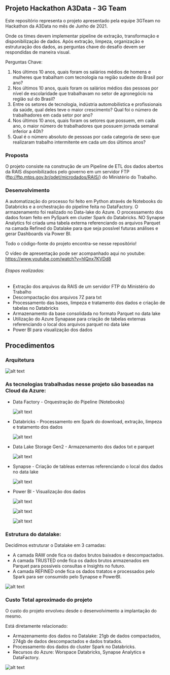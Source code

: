 ## Projeto Hackathon A3Data - 3G Team

Este repositório representa o projeto apresentado pela equipe 3GTeam no Hackathon da A3Data no mês de Junho de 2021.

Onde os times devem implementar pipeline de extração, transformação e disponibilização de dados. Após extração, limpeza, organização e estruturação  dos dados, as perguntas chave do desafio devem ser respondidas de maneira visual. 

Perguntas Chave:

1. Nos últimos 10 anos, quais foram os salários médios de homens e mulheres que trabalham com tecnologia na região sudeste do Brasil por ano?
2. Nos últimos 10 anos, quais foram os salários médios das pessoas por nível de escolaridade que trabalhavam no setor de agronegócio na região sul do Brasil?
3. Entre os setores de tecnologia, indústria automobilística e profissionais da saúde, qual deles teve o maior crescimento? Qual foi o número de trabalhadores em cada setor por ano?
4. Nos últimos 10 anos, quais foram os setores que possuem, em cada ano, o maior número de trabalhadores que possuem jornada semanal inferior a 40h?
5. Qual é o número absoluto de pessoas por cada categoria de sexo que realizaram trabalho intermitente em cada um dos últimos anos?

### Proposta

O projeto consiste na construção de um Pipeline de ETL dos dados abertos da RAIS disponibilizados pelo governo em um servidor FTP (ftp://ftp.mtps.gov.br/pdet/microdados/RAIS/) do Ministério do Trabalho.  

### Desenvolvimento

A automatização do processo foi feito em Python através de Notebooks do Databricks e a orchestração do pipeline feita no DataFactory. O armazenamento foi realizado no Data-lake do Azure. O processamento dos dados foram feito em PySpark em cluster Spark do Databricks. NO Synapse Analytics foi criada uma tabela externa referenciando os arquivos Parquet na camada Refined do Datalake para que seja possível futuras análises e gerar Dashboards via Power BI.

Todo o código-fonte do projeto encontra-se nesse repositório!

O vídeo de apresentação pode ser acompanhado aqui no youtube: https://www.youtube.com/watch?v=hIQnx7KVDd8

###### Etapas realizadas:

- Extração dos arquivos da RAIS de um servidor FTP do Ministério do Trabalho
- Descompactação dos arquivos 7Z para txt
- Processamento das bases, limpeza e tratamento dos dados e criação de tabelas no Databricks
- Armazenamento da base consolidada no formato Parquet no data lake
- Utilização do Azure Synapase para criação de tabelas externas referenciando o local dos arquivos parquet no data lake
- Power BI para visualização dos dados 



## Procedimentos

### Arquitetura

![alt text](https://github.com/gutomelo/3GTeam/blob/master/images/arquitetura.png?raw=true)





### As tecnologias trabalhadas nesse projeto são baseadas na Cloud da Azure:



- Data Factory - Orquestração do Pipeline (Notebooks)

  ![alt text](https://github.com/gutomelo/3GTeam/blob/master/images/pipeline1.png?raw=true)

  



- Databricks - Processamento  em Spark do download, extração, limpeza  e tratamento dos dados

  ![alt text](https://github.com/gutomelo/3GTeam/blob/master/images/databricks.png?raw=true)





- Data Lake Storage Gen2 - Armazenamento dos dados txt e parquet

  ![alt text](https://github.com/gutomelo/3GTeam/blob/master/images/datalake_all.png?raw=true)





- Synapse - Criação de tableas externas referenciando o local dos dados no data lake

  ![alt text](https://github.com/gutomelo/3GTeam/blob/master/images/tabela_externa_synapse.JPG?raw=true)





- Power BI - Visualização dos dados

  ![alt text](https://github.com/gutomelo/3GTeam/blob/master/images/trabalho_intermitente.PNG?raw=true)

  ![alt text](https://github.com/gutomelo/3GTeam/blob/master/images/agronegocio.PNG?raw=true)

  

  ![alt text](https://github.com/gutomelo/3GTeam/blob/master/images/salario_meio_tecnologia.PNG?raw=true)

  

### Estrutura do datalake:

Decidimos estruturar o Datalake em 3 camadas:

- A camada RAW onde fica os dados brutos baixados e descompactados.
- A camada TRUSTED onde fica os dados brutos armazenados em Parquet para possíveis consultas e Insights no futuro.
- A camada REFINED onde fica os dados tratatos e processados pelo Spark para ser consumido pelo Synapse e PowerBI.

![alt text](https://github.com/gutomelo/3GTeam/blob/master/images/estrutura_datalakepng.png?raw=true)





### Custo Total aproximado do projeto

O custo do projeto envolveu desde o desenvolvimento a implantação do mesmo. 

Está diretamente relacionado:

- Armazenamento dos dados no Datalake: 21gb de dados compactados, 274gb de dados descompactados e dados tratados.
- Processamento dos dados do cluster Spark no Databricks.
- Recursos do Azure: Worspace Databricks, Synapse Analytics e DataFactory.



![alt text](https://github.com/gutomelo/3GTeam/blob/master/images/Custo_Total.png?raw=true)





